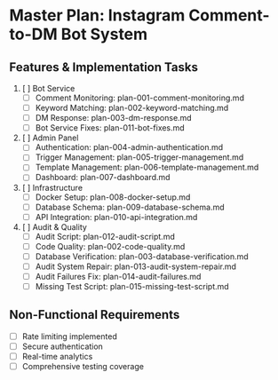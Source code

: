 # Master Plan: Instagram Comment-to-DM Bot System

## Features & Implementation Tasks
1. [ ] Bot Service
   - [ ] Comment Monitoring: plan-001-comment-monitoring.md
   - [ ] Keyword Matching: plan-002-keyword-matching.md
   - [ ] DM Response: plan-003-dm-response.md
   - [ ] Bot Service Fixes: plan-011-bot-fixes.md

2. [ ] Admin Panel
   - [ ] Authentication: plan-004-admin-authentication.md
   - [ ] Trigger Management: plan-005-trigger-management.md
   - [ ] Template Management: plan-006-template-management.md
   - [ ] Dashboard: plan-007-dashboard.md

3. [ ] Infrastructure
   - [ ] Docker Setup: plan-008-docker-setup.md
   - [ ] Database Schema: plan-009-database-schema.md
   - [ ] API Integration: plan-010-api-integration.md

4. [ ] Audit & Quality
   - [ ] Audit Script: plan-012-audit-script.md
   - [ ] Code Quality: plan-002-code-quality.md
   - [ ] Database Verification: plan-003-database-verification.md
   - [ ] Audit System Repair: plan-013-audit-system-repair.md
   - [ ] Audit Failures Fix: plan-014-audit-failures.md
   - [ ] Missing Test Script: plan-015-missing-test-script.md

## Non-Functional Requirements
- [ ] Rate limiting implemented
- [ ] Secure authentication
- [ ] Real-time analytics
- [ ] Comprehensive testing coverage